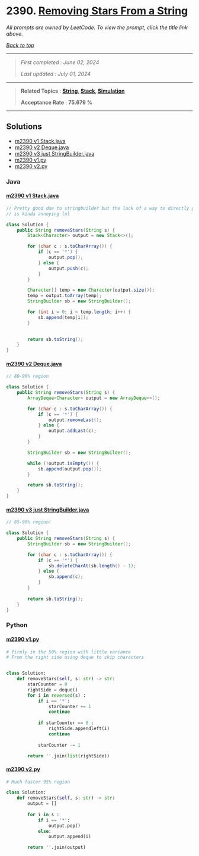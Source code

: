 # 2390. [Removing Stars From a String](<https://leetcode.com/problems/removing-stars-from-a-string>)

*All prompts are owned by LeetCode. To view the prompt, click the title link above.*

*[Back to top](<../README.md>)*

------

> *First completed : June 02, 2024*
>
> *Last updated : July 01, 2024*

------

> **Related Topics** : **[String](<by_topic/String.md>), [Stack](<by_topic/Stack.md>), [Simulation](<by_topic/Simulation.md>)**
>
> **Acceptance Rate** : **75.679 %**

------

## Solutions

- [m2390 v1 Stack.java](<../my-submissions/m2390 v1 Stack.java>)
- [m2390 v2 Deque.java](<../my-submissions/m2390 v2 Deque.java>)
- [m2390 v3 just StringBuilder.java](<../my-submissions/m2390 v3 just StringBuilder.java>)
- [m2390 v1.py](<../my-submissions/m2390 v1.py>)
- [m2390 v2.py](<../my-submissions/m2390 v2.py>)
### Java
#### [m2390 v1 Stack.java](<../my-submissions/m2390 v1 Stack.java>)
```Java
// Pretty good due to stringbuilder but the lack of a way to directly go to the result from stack
// is kinda annoying lol

class Solution {
    public String removeStars(String s) {
        Stack<Character> output = new Stack<>();

        for (char c : s.toCharArray()) {
            if (c == '*') {
                output.pop();
            } else {
                output.push(c);
            }
        }

        Character[] temp = new Character[output.size()];
        temp = output.toArray(temp);
        StringBuilder sb = new StringBuilder();

        for (int i = 0; i < temp.length; i++) {
            sb.append(temp[i]);
        }
        

        return sb.toString();
    }
}
```

#### [m2390 v2 Deque.java](<../my-submissions/m2390 v2 Deque.java>)
```Java
// 80-90% region

class Solution {
    public String removeStars(String s) {
        ArrayDeque<Character> output = new ArrayDeque<>();

        for (char c : s.toCharArray()) {
            if (c == '*') {
                output.removeLast();
            } else {
                output.addLast(c);
            }
        }

        StringBuilder sb = new StringBuilder();

        while (!output.isEmpty()) {
            sb.append(output.pop());
        } 

        return sb.toString();
    }
}
```

#### [m2390 v3 just StringBuilder.java](<../my-submissions/m2390 v3 just StringBuilder.java>)
```Java
// 85-90% region!

class Solution {
    public String removeStars(String s) {
        StringBuilder sb = new StringBuilder();

        for (char c : s.toCharArray()) {
            if (c == '*') {
                sb.deleteCharAt(sb.length() - 1);
            } else {
                sb.append(c);
            }
        }
        
        return sb.toString();
    }
}
```

### Python
#### [m2390 v1.py](<../my-submissions/m2390 v1.py>)
```Python
# firmly in the 50% region with little variance
# From the right side using deque to skip characters


class Solution:
    def removeStars(self, s: str) -> str:
        starCounter = 0
        rightSide = deque()
        for i in reversed(s) :
            if i == '*':
                starCounter += 1
                continue
            
            if starCounter == 0 :
                rightSide.appendleft(i)
                continue
            
            starCounter -= 1

        return ''.join(list(rightSide))
```

#### [m2390 v2.py](<../my-submissions/m2390 v2.py>)
```Python
# Much faster 95% region

class Solution:
    def removeStars(self, s: str) -> str:
        output = []
        
        for i in s :
            if i == '*':
                output.pop()
            else:
                output.append(i)

        return ''.join(output)
```

